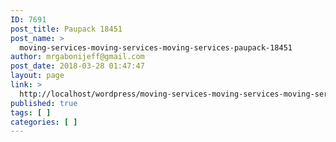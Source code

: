 ```yaml
---
ID: 7691
post_title: Paupack 18451
post_name: >
  moving-services-moving-services-moving-services-paupack-18451
author: mrgabonijeff@gmail.com
post_date: 2018-03-28 01:47:47
layout: page
link: >
  http://localhost/wordpress/moving-services-moving-services-moving-services-paupack-18451/
published: true
tags: [ ]
categories: [ ]
---
```

